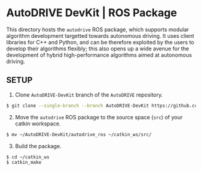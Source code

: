 # AutoDRIVE DevKit | ROS Package

This directory hosts the `autodrive` ROS package, which supports modular algorithm development targetted towards autonomous driving. It uses client libraries for C++ and Python, and can be therefore exploited by the users to develop their algorithms flexibly; this also opens up a wide avenue for the development of hybrid high-performance algorithms aimed at autonomous driving.

## SETUP

1. Clone `AutoDRIVE-DevKit` branch of the `AutoDRIVE` repository.
```bash
$ git clone --single-branch --branch AutoDRIVE-DevKit https://github.com/Tinker-Twins/AutoDRIVE.git
```
2. Move the `autodrive` ROS package to the source space (`src`) of your catkin workspace.
```bash
$ mv ~/AutoDRIVE-DevKit/autodrive_ros ~/catkin_ws/src/
```
3. Build the package.
```bash
$ cd ~/catkin_ws
$ catkin_make
```

